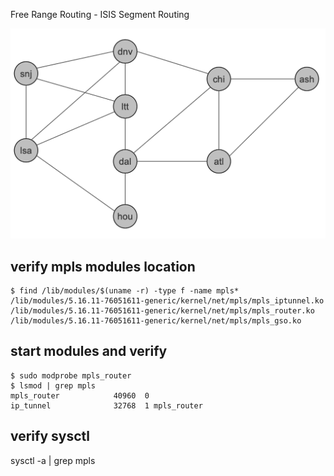 Free Range Routing - ISIS Segment Routing 

![Screenshot](sr-frr-diagram.png)


verify mpls modules location
----------------------------
```
$ find /lib/modules/$(uname -r) -type f -name mpls*
/lib/modules/5.16.11-76051611-generic/kernel/net/mpls/mpls_iptunnel.ko
/lib/modules/5.16.11-76051611-generic/kernel/net/mpls/mpls_router.ko
/lib/modules/5.16.11-76051611-generic/kernel/net/mpls/mpls_gso.ko
```

start modules and verify
------------------------
```
$ sudo modprobe mpls_router
$ lsmod | grep mpls
mpls_router            40960  0
ip_tunnel              32768  1 mpls_router
```

verify sysctl
-------------
sysctl -a | grep mpls


